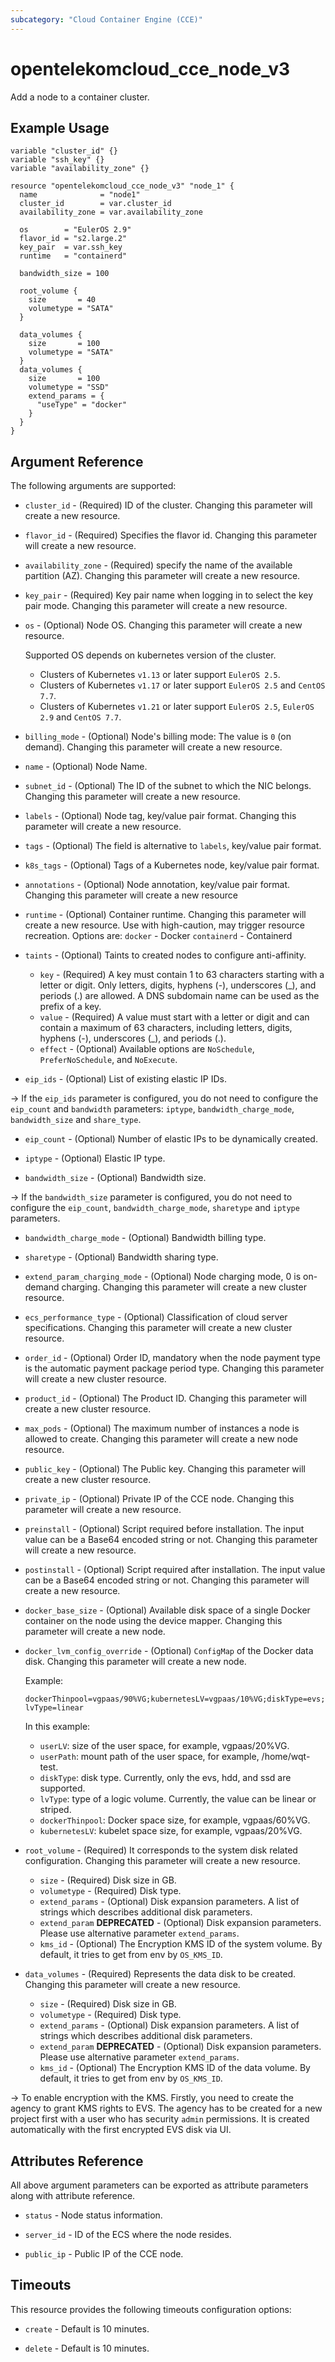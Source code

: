 ```yaml
---
subcategory: "Cloud Container Engine (CCE)"
---
```


# opentelekomcloud_cce_node_v3

Add a node to a container cluster.

## Example Usage

```hcl
variable "cluster_id" {}
variable "ssh_key" {}
variable "availability_zone" {}

resource "opentelekomcloud_cce_node_v3" "node_1" {
  name              = "node1"
  cluster_id        = var.cluster_id
  availability_zone = var.availability_zone

  os        = "EulerOS 2.9"
  flavor_id = "s2.large.2"
  key_pair  = var.ssh_key
  runtime   = "containerd"

  bandwidth_size = 100

  root_volume {
    size       = 40
    volumetype = "SATA"
  }

  data_volumes {
    size       = 100
    volumetype = "SATA"
  }
  data_volumes {
    size       = 100
    volumetype = "SSD"
    extend_params = {
      "useType" = "docker"
    }
  }
}
```

## Argument Reference
The following arguments are supported:

* `cluster_id` - (Required) ID of the cluster. Changing this parameter will create a new resource.

* `flavor_id` - (Required) Specifies the flavor id. Changing this parameter will create a new resource.

* `availability_zone` - (Required) specify the name of the available partition (AZ). Changing this parameter will create a new resource.

* `key_pair` - (Required) Key pair name when logging in to select the key pair mode. Changing this parameter will create a new resource.

* `os` - (Optional) Node OS. Changing this parameter will create a new resource.

  Supported OS depends on kubernetes version of the cluster.
  * Clusters of Kubernetes `v1.13` or later support `EulerOS 2.5`.
  * Clusters of Kubernetes `v1.17` or later support `EulerOS 2.5` and `CentOS 7.7`.
  * Clusters of Kubernetes `v1.21` or later support `EulerOS 2.5`, `EulerOS 2.9` and `CentOS 7.7`.

* `billing_mode` - (Optional) Node's billing mode: The value is `0` (on demand). Changing this parameter will create a new resource.

* `name` - (Optional) Node Name.

* `subnet_id` - (Optional) The ID of the subnet to which the NIC belongs. Changing this parameter will create a new resource.

* `labels` - (Optional) Node tag, key/value pair format. Changing this parameter will create a new resource.

* `tags` - (Optional) The field is alternative to `labels`, key/value pair format.

* `k8s_tags` - (Optional) Tags of a Kubernetes node, key/value pair format.

* `annotations` - (Optional) Node annotation, key/value pair format. Changing this parameter will create a new resource

* `runtime` - (Optional) Container runtime. Changing this parameter will create a new resource.
              Use with high-caution, may trigger resource recreation. Options are:
              `docker` - Docker
              `containerd` - Containerd

* `taints` - (Optional) Taints to created nodes to configure anti-affinity.
  * `key` - (Required) A key must contain 1 to 63 characters starting with a letter or digit. Only letters, digits, hyphens (-), underscores (_), and periods (.) are allowed. A DNS subdomain name can be used as the prefix of a key.
  * `value` - (Required) A value must start with a letter or digit and can contain a maximum of 63 characters, including letters, digits, hyphens (-), underscores (_), and periods (.).
  * `effect` - (Optional) Available options are `NoSchedule`, `PreferNoSchedule`, and `NoExecute`.

* `eip_ids` - (Optional) List of existing elastic IP IDs.

-> If the `eip_ids` parameter is configured, you do not need to configure the `eip_count` and `bandwidth` parameters:
`iptype`, `bandwidth_charge_mode`, `bandwidth_size` and `share_type`.

* `eip_count` - (Optional) Number of elastic IPs to be dynamically created.

* `iptype` - (Optional) Elastic IP type.

* `bandwidth_size` - (Optional) Bandwidth size.

-> If the `bandwidth_size` parameter is configured, you do not need to configure the
  `eip_count`, `bandwidth_charge_mode`, `sharetype` and `iptype` parameters.

* `bandwidth_charge_mode` - (Optional) Bandwidth billing type.

* `sharetype` - (Optional) Bandwidth sharing type.

* `extend_param_charging_mode` - (Optional) Node charging mode, 0 is on-demand charging. Changing this parameter will create a new cluster resource.

* `ecs_performance_type` - (Optional) Classification of cloud server specifications. Changing this parameter will create a new cluster resource.

* `order_id` - (Optional) Order ID, mandatory when the node payment type is the automatic payment package period type.
  Changing this parameter will create a new cluster resource.

* `product_id` - (Optional) The Product ID. Changing this parameter will create a new cluster resource.

* `max_pods` - (Optional) The maximum number of instances a node is allowed to create. Changing this parameter will create a new node resource.

* `public_key` - (Optional) The Public key. Changing this parameter will create a new cluster resource.

* `private_ip` - (Optional) Private IP of the CCE node. Changing this parameter will create a new resource.

* `preinstall` - (Optional) Script required before installation. The input value can be a Base64 encoded string or not.
  Changing this parameter will create a new resource.

* `postinstall` - (Optional) Script required after installation. The input value can be a Base64 encoded string or not.
  Changing this parameter will create a new resource.

* `docker_base_size` - (Optional) Available disk space of a single Docker container on the node using the device mapper.
  Changing this parameter will create a new node.

* `docker_lvm_config_override` - (Optional) `ConfigMap` of the Docker data disk.
  Changing this parameter will create a new node.

  Example:

  `dockerThinpool=vgpaas/90%VG;kubernetesLV=vgpaas/10%VG;diskType=evs;lvType=linear`

  In this example:

  - `userLV`: size of the user space, for example, vgpaas/20%VG.
  - `userPath`: mount path of the user space, for example, /home/wqt-test.
  - `diskType`: disk type. Currently, only the evs, hdd, and ssd are supported.
  - `lvType`: type of a logic volume. Currently, the value can be linear or striped.
  - `dockerThinpool`: Docker space size, for example, vgpaas/60%VG.
  - `kubernetesLV`: kubelet space size, for example, vgpaas/20%VG.

* `root_volume` - (Required) It corresponds to the system disk related configuration. Changing this parameter will create a new resource.
  * `size` - (Required) Disk size in GB.
  * `volumetype` - (Required) Disk type.
  * `extend_params` - (Optional) Disk expansion parameters. A list of strings which describes additional disk parameters.
  * `extend_param` **DEPRECATED** - (Optional) Disk expansion parameters.
  Please use alternative parameter `extend_params`.
  * `kms_id` - (Optional) The Encryption KMS ID of the system volume. By default, it tries to get from env by `OS_KMS_ID`.

* `data_volumes` - (Required) Represents the data disk to be created. Changing this parameter will create a new resource.
  * `size` - (Required) Disk size in GB.
  * `volumetype` - (Required) Disk type.
  * `extend_params` - (Optional) Disk expansion parameters. A list of strings which describes additional disk parameters.
  * `extend_param` **DEPRECATED** - (Optional) Disk expansion parameters.
  Please use alternative parameter `extend_params`.
  * `kms_id` - (Optional) The Encryption KMS ID of the data volume. By default, it tries to get from env by `OS_KMS_ID`.

-> To enable encryption with the KMS. Firstly, you need to create the agency to grant KMS rights to EVS.
The agency has to be created for a new project first with a user who has security `admin` permissions.
It is created automatically with the first encrypted EVS disk via UI.

## Attributes Reference

All above argument parameters can be exported as attribute parameters along with attribute reference.

* `status` - Node status information.

* `server_id` - ID of the ECS where the node resides.

* `public_ip` - Public IP of the CCE node.

## Timeouts

This resource provides the following timeouts configuration options:

- `create` - Default is 10 minutes.

- `delete` - Default is 10 minutes.
